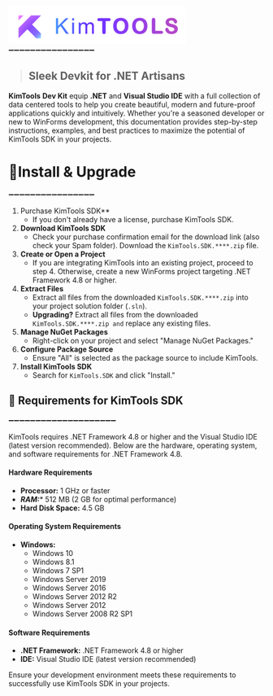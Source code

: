 ![alt text](Logo.png)
➖➖➖➖➖➖➖➖➖➖➖➖➖➖➖➖

> ## **Sleek Devkit for .NET  Artisans**

**KimTools** **Dev Kit** equip **.NET** and **Visual Studio IDE** with a full collection of data centered tools to help you create beautiful, modern and future-proof applications quickly and intuitively. Whether you're a seasoned developer or new to WinForms development, this documentation provides step-by-step instructions, examples, and best practices to maximize the potential of KimTools SDK in your projects. 

# 🔹Install & Upgrade
➖➖➖➖➖➖➖➖➖➖➖➖➖➖➖➖

1. Purchase KimTools SDK**
   - If you don't already have a license, purchase KimTools SDK.
2. **Download KimTools SDK**
   - Check your purchase confirmation email for the download link (also check your Spam folder). Download the `KimTools.SDK.****.zip` file.
3. **Create or Open a Project**
   - If you are integrating KimTools into an existing project, proceed to step 4. Otherwise, create a new WinForms project targeting .NET Framework 4.8 or higher.
4. **Extract Files**
   - Extract all files from the downloaded `KimTools.SDK.****.zip` into your project solution folder (`.sln`).
   - **Upgrading?** Extract all files from the downloaded `KimTools.SDK.****.zip and` replace any existing files.
5. **Manage NuGet Packages**
   - Right-click on your project and select "Manage NuGet Packages."
6. **Configure Package Source**
   - Ensure "All" is selected as the package source to include KimTools.
7. **Install KimTools SDK**
   - Search for `KimTools.SDK` and click "Install."



## 🔹 Requirements for KimTools SDK
➖➖➖➖➖➖➖➖➖➖➖➖➖➖➖➖➖➖➖➖

KimTools requires .NET Framework 4.8 or higher and the Visual Studio IDE (latest version recommended). Below are the hardware, operating system, and software requirements for .NET Framework 4.8.

#### Hardware Requirements

- **Processor:** 1 GHz or faster
- ***RAM:**** 512 MB (2 GB for optimal performance)
- **Hard Disk Space:** 4.5 GB

#### Operating System Requirements

- **Windows:**
  - Windows 10
  - Windows 8.1
  - Windows 7 SP1
  - Windows Server 2019
  - Windows Server 2016
  - Windows Server 2012 R2
  - Windows Server 2012
  - Windows Server 2008 R2 SP1

#### Software Requirements

- **.NET Framework:** .NET Framework 4.8 or higher
- **IDE:** Visual Studio IDE (latest version recommended)

Ensure your development environment meets these requirements to successfully use KimTools SDK in your projects.